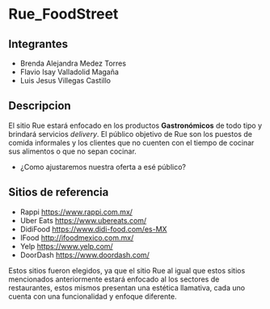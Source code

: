 # Rue_FoodStreet

## Integrantes
* Brenda Alejandra Medez Torres
* Flavio Isay Valladolid Magaña
* Luis Jesus Villegas Castillo

## Descripcion
El sitio Rue estará enfocado en los productos **Gastronómicos** de todo tipo y brindará servicios _delivery_.
El público objetivo de Rue son los puestos de comida informales y los clientes que no cuenten con el tiempo de cocinar sus alimentos  o que no sepan cocinar.


* ¿Como ajustaremos nuestra oferta a esé público?



## Sitios de referencia
* Rappi https://www.rappi.com.mx/
* Uber Eats https://www.ubereats.com/
* DidiFood https://www.didi-food.com/es-MX
* IFood http://ifoodmexico.com.mx/
* Yelp https://www.yelp.com/
* DoorDash https://www.doordash.com/

Estos sitios fueron elegidos, ya que el sitio Rue al igual que estos sitios mencionados anteriormente estará enfocado al los sectores de restaurantes, estos mismos presentan una estética llamativa, cada uno cuenta con una funcionalidad y enfoque diferente.

